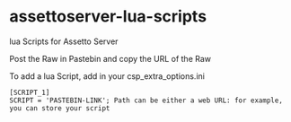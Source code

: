 # assettoserver-lua-scripts
lua Scripts for Assetto Server

Post the Raw in Pastebin and copy the URL of the Raw

To add a lua Script, add in your csp_extra_options.ini
```
[SCRIPT_1]
SCRIPT = 'PASTEBIN-LINK'; Path can be either a web URL: for example, you can store your script 
```
